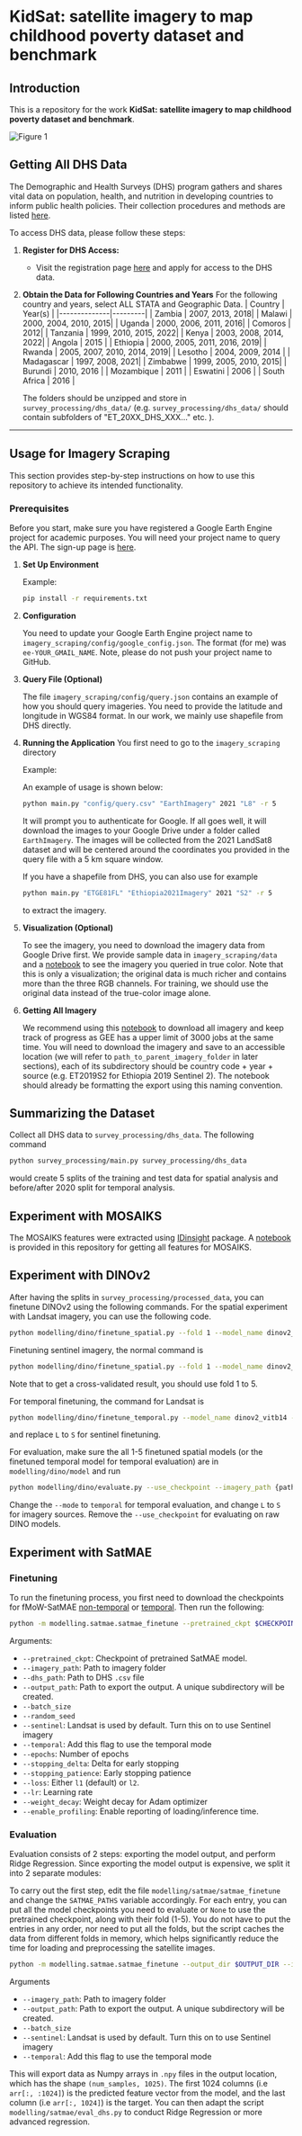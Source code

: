 # KidSat: satellite imagery to map childhood poverty dataset and benchmark

## Introduction

This is a repository for the work **KidSat: satellite imagery to map childhood poverty dataset and benchmark**.

![Figure 1](https://i.imgur.com/xLbiFwq.png)


## Getting All DHS Data

The Demographic and Health Surveys (DHS) program gathers and shares vital data on population, health, and nutrition in developing countries to inform public health policies. Their collection procedures and methods are listed [here](https://dhsprogram.com/data/data-collection.cfm).

To access DHS data, please follow these steps:

1. **Register for DHS Access:**
   - Visit the registration page [here](https://dhsprogram.com/data/new-user-registration.cfm) and apply for access to the DHS data.


2. **Obtain the Data for Following Countries and Years**
    For the following country and years, select ALL STATA and Geographic Data.
    | Country      | Year(s) |
    |--------------|---------|
    | Zambia       | 2007, 2013, 2018|
    | Malawi       | 2000, 2004, 2010, 2015|
    | Uganda       | 2000, 2006, 2011, 2016|
    | Comoros      | 2012|
    | Tanzania     | 1999, 2010, 2015, 2022|
    | Kenya        | 2003, 2008, 2014, 2022|
    | Angola       | 2015    |
    | Ethiopia     | 2000, 2005, 2011, 2016, 2019|
    | Rwanda       | 2005, 2007, 2010, 2014, 2019|
    | Lesotho      | 2004, 2009, 2014    |
    | Madagascar   | 1997, 2008, 2021|
    | Zimbabwe     | 1999, 2005, 2010, 2015|
    | Burundi      | 2010, 2016    |
    | Mozambique   | 2011    |
    | Eswatini     | 2006    |
    | South Africa | 2016    |

    The folders should be unzipped and store in `survey_processing/dhs_data/` (e.g. `survey_processing/dhs_data/` should contain subfolders of "ET_20XX_DHS_XXX..." etc. ).
---

## Usage for Imagery Scraping

This section provides step-by-step instructions on how to use this repository to achieve its intended functionality.

### Prerequisites

Before you start, make sure you have registered a Google Earth Engine project for academic purposes. You will need your project name to query the API. The sign-up page is [here](https://signup.earthengine.google.com).


1. **Set Up Environment**

    Example:

    ```bash
    pip install -r requirements.txt
    ```

2. **Configuration**

    You need to update your Google Earth Engine project name to `imagery_scraping/config/google_config.json`. The format (for me) was `ee-YOUR_GMAIL_NAME`. Note, please do not push your project name to GitHub.

3. **Query File (Optional)**

    The file `imagery_scraping/config/query.json` contains an example of how you should query imageries. You need to provide the latitude and longitude in WGS84 format. In our work, we mainly use shapefile from DHS directly.

4. **Running the Application**
    You first need to go to the `imagery_scraping` directory

    Example:


    An example of usage is shown below:

    ```bash
    python main.py "config/query.csv" "EarthImagery" 2021 "L8" -r 5
    ```

    It will prompt you to authenticate for Google. If all goes well, it will download the images to your Google Drive under a folder called `EarthImagery`. The images will be collected from the 2021 LandSat8 dataset and will be centered around the coordinates you provided in the query file with a 5 km square window.

    If you have a shapefile from DHS, you can also use for example

    ```bash
    python main.py "ETGE81FL" "Ethiopia2021Imagery" 2021 "S2" -r 5
    ```
    
    to extract the imagery.

5. **Visualization (Optional)**

    To see the imagery, you need to download the imagery data from Google Drive first. We provide sample data in `imagery_scraping/data` and a [notebook](imagery_scraping/visualization.ipynb) to see the imagery you queried in true color. Note that this is only a visualization; the original data is much richer and contains more than the three RGB channels. For training, we should use the original data instead of the true-color image alone.

6. **Getting All Imagery**

    We recommend using this [notebook](imagery_scraping/get_imagery.ipynb) to download all imagery and keep track of progress as GEE has a upper limit of 3000 jobs at the same time. You will need to download the imagery and save to an accessible location (we will refer to `path_to_parent_imagery_folder` in later sections), each of its subdirectory should be country code + year + source (e.g. ET2019S2 for Ethiopia 2019 Sentinel 2). The notebook should already be formatting the export using this naming convention.


## Summarizing the Dataset

Collect all DHS data to `survey_processing/dhs_data`. The following command

```bash
python survey_processing/main.py survey_processing/dhs_data
```

would create 5 splits of the training and test data for spatial analysis and before/after 2020 split for temporal analysis.

## Experiment with MOSAIKS

The MOSAIKS features were extracted using [IDinsight](https://github.com/IDinsight/mosaiks#mosaiks-satellite-imagery-featurization) package. A [notebook](modelling/mosaiks/main.ipynb) is provided in this repository for getting all features for MOSAIKS.

## Experiment with DINOv2

After having the splits in `survey_processing/processed_data`, you can finetune DINOv2 using the following commands. For the spatial experiment with Landsat imagery, you can use the following code.


```bash
python modelling/dino/finetune_spatial.py --fold 1 --model_name dinov2_vitb14 --imagery_path {path_to_parent_imagery_folder} --batch_size 8 --imagery_source L --num_epochs 20
```

Finetuning sentinel imagery, the normal command is 

```bash
python modelling/dino/finetune_spatial.py --fold 1 --model_name dinov2_vitb14 --imagery_path {path_to_parent_imagery_folder} --batch_size 1 --imagery_source S --num_epochs 10
```

Note that to get a cross-validated result, you should use fold 1 to 5.

For temporal finetuning, the command for Landsat is 

```bash
python modelling/dino/finetune_temporal.py --model_name dinov2_vitb14 --imagery_path {path_to_parent_imagery_folder} --batch_size 8 --imagery_source L
```

and replace `L` to `S` for sentinel finetuning.

For evaluation, make sure the all 1-5 finetuned spatial models  (or the finetuned temporal model for temporal evaluation) are in `modelling/dino/model` and run 

```bash
python modelling/dino/evaluate.py --use_checkpoint --imagery_path {path_to_parent_imagery_folder} --imagery_source L --mode spatial
```

Change the `--mode` to `temporal` for temporal evaluation, and change `L` to `S` for imagery sources.
Remove the `--use_checkpoint` for evaluating on raw DINO models.

## Experiment with SatMAE
### Finetuning
To run the finetuning process, you first need to download the checkpoints for fMoW-SatMAE [non-temporal](https://zenodo.org/record/7369797/files/fmow_pretrain.pth) or [temporal](https://zenodo.org/record/7369797/files/pretrain_fmow_temporal.pth). Then run the following:

```sh
python -m modelling.satmae.satmae_finetune --pretrained_ckpt $CHECKPOINT_PATH --dhs_path ./survey_processing/processed_data/train_fold_1.csv --output_dir $OUTPUT_DIR --imagery_path $IMAGERY_PATH
```
Arguments:
- `--pretrained_ckpt`: Checkpoint of pretrained SatMAE model.
- `--imagery_path`: Path to imagery folder
- `--dhs_path`: Path to DHS `.csv` file
- `--output_path`: Path to export the output. A unique subdirectory will be created.
- `--batch_size`
- `--random_seed`
- `--sentinel`: Landsat is used by default. Turn this on to use Sentinel imagery
- `--temporal`: Add this flag to use the temporal mode
- `--epochs`: Number of epochs
- `--stopping_delta`: Delta for early stopping
- `--stopping_patience`: Early stopping patience
- `--loss`: Either `l1` (default) or `l2`.
- `--lr`: Learning rate
- `--weight_decay`: Weight decay for Adam optimizer
- `--enable_profiling`: Enable reporting of loading/inference time.


### Evaluation
Evaluation consists of 2 steps: exporting the model output, and perform Ridge Regression. Since exporting the model output is expensive, we split it into 2 separate modules:

To carry out the first step, edit the file `modelling/satmae/satmae_finetune` and change the `SATMAE_PATHS` variable accordingly. For each entry, you can put all the model checkpoints you need to evaluate or `None` to use the pretrained checkpoint, along with their fold (1-5). You do not have to put the entries in any order, nor need to put all the folds, but the script caches the data from different folds in memory, which helps significantly reduce the time for loading and preprocessing the satellite images.
```sh
python -m modelling.satmae.satmae_finetune --output_dir $OUTPUT_DIR --imagery_path $IMAGERY_PATH
```
Arguments
- `--imagery_path`: Path to imagery folder
- `--output_path`: Path to export the output. A unique subdirectory will be created.
- `--batch_size`
- `--sentinel`: Landsat is used by default. Turn this on to use Sentinel imagery
- `--temporal`: Add this flag to use the temporal mode

This will export data as Numpy arrays in `.npy` files in the output location, which has the shape `(num_samples, 1025)`. The first 1024 columns (i.e `arr[:, :1024]`) is the predicted feature vector from the model, and the last column (i.e `arr[:, 1024]`) is the target. You can then adapt the script `modelling/satmae/eval_dhs.py` to conduct Ridge Regression or more advanced regression.
